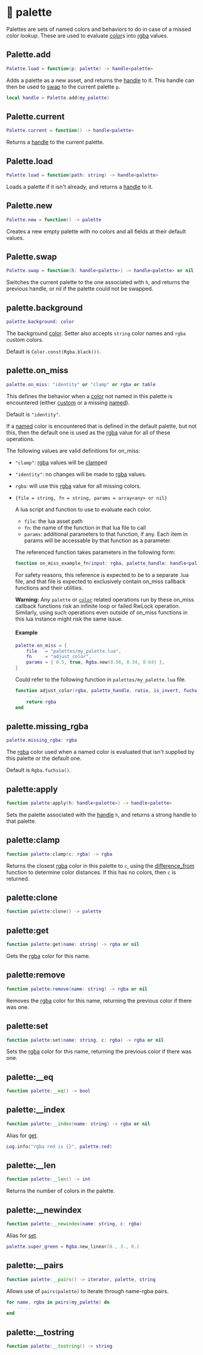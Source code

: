 # 🎨 palette

Palettes are sets of named colors and behaviors to do in case of a missed color lookup. These are used to evaluate [color](Color.md)s into [rgba](Rgba.md) values.

## Palette.add
```lua
Palette.load = function(p: palette) -> handle<palette>
```
Adds a palette as a new asset, and returns the [handle](types/Handle.md) to it. This handle can then be used to [swap](#paletteswap) to the current palette `p`.

```lua
local handle = Palette.add(my_palette)
```

## Palette.current
```lua
Palette.current = function() -> handle<palette>
```
Returns a [handle](types/Handle.md) to the current palette.

## Palette.load
```lua
Palette.load = function(path: string) -> handle<palette>
```
Loads a palette if it isn't already, and returns a [handle](types/Handle.md) to it.

## Palette.new
```lua
Palette.new = function() -> palette
```
Creates a new empty palette with no colors and all fields at their default values.

## Palette.swap
```lua
Palette.swap = function(h: handle<palette>) -> handle<palette> or nil
```
Switches the current palette to the one associated with `h`, and returns the previous handle, or nil if the palette could not be swapped.

## palette.background
```lua
palette.background: color
```
The background [color](Color.md). Setter also accepts `string` color names and `rgba` custom colors.

Default is `Color.const(Rgba.black())`.

## palette.on_miss
```lua
palette.on_miss: "identity" or "clamp" or rgba or table
```
This defines the behavior when a [color](Color.md) not named in this palette is encountered (either [custom](Color.md#colorcustom) or a missing [named](Color.md#colornamed)).

Default is `"identity"`.

If a [named](Color.md#colornamed) color is encountered that is defined in the default palette, but not this, then the default one is used as the [rgba](Rgba.md) value for all of these operations.

The following values are valid definitions for on_miss:
- `"clamp"`: [rgba](Rgba.md) values will be [clamp](#paletteclamp)ed
- `"identity"`: no changes will be made to [rgba](Rgba.md) values.
- `rgba`: will use this [rgba](Rgba.md) value for all missing colors.
- `{file = string, fn = string, params = array<any> or nil}`
  
  A lua script and function to use to evaluate each color.
  - `file`: the lua asset path
  - `fn`: the name of the function in that lua file to call
  - `params`: additional parameters to that function, if any. Each item in params will be accessable by that function as a parameter.

  The referenced function takes parameters in the following form:
  ```lua
  function on_miss_example_fn(input: rgba, palette_handle: handle<palette>, params: any...) -> rgba
  ```
  For safety reasons, this reference is expected to be to a separate .lua file, and that file is expected to exclusively contain on_miss callback functions and their utilities.

  **Warning:** Any `palette` or [`color`](Color.md) related operations run by these on_miss callback functions risk an infinite loop or failed RwLock operation. Similarly, using such operations even outside of on_miss functions in this lua instance might risk the same issue.

  #### Example
  ```lua
  palette.on_miss = {
      file   = "palettes/my_palette.lua",
      fn     = "adjust_color",
      params = { 0.5, true, Rgba.new(0.56, 0.34, 0.64) },
  }
  ```
  Could refer to the following function in `palettes/my_palette.lua` file.
  ```lua
  function adjust_color(rgba, palette_handle, ratio, is_invert, fuchsia)
      -- ...
      return rgba
  end
  ```

## palette.missing_rgba
```lua
palette.missing_rgba: rgba
```
The [rgba](Rgba.md) color used when a named color is evaluated that isn't supplied by this palette or the default one.

Default is `Rgba.fuchsia()`.

## palette:apply
```lua
function palette:apply(h: handle<palette>) -> handle<palette>
```
Sets the palette associated with the [handle](Handle.md) `h`, and returns a strong handle to that palette.

## palette:clamp
```lua
function palette:clamp(c: rgba) -> rgba
```
Returns the closest [rgba](Rgba.md) color in this palette to `c`, using the [difference_from](Rgba.md#rgbadifference_from) function to determine color distances. If this has no colors, then `c` is returned.

## palette:clone
```lua
function palette:clone() -> palette
```

## palette:get
```lua
function palette:get(name: string) -> rgba or nil
```
Gets the [rgba](Rgba.md) color for this name.

## palette:remove
```lua
function palette:remove(name: string) -> rgba or nil
```
Removes the [rgba](Rgba.md) color for this name, returning the previous color if there was one.

## palette:set
```lua
function palette:set(name: string, c: rgba) -> rgba or nil
```
Sets the [rgba](Rgba.md) color for this name, returning the previous color if there was one.

## palette:__eq
```lua
function palette:__eq() -> bool
```

## palette:__index
```lua
function palette:__index(name: string) -> rgba or nil
```
Alias for [get](#paletteset).
```lua
Log.info("rgba red is {}", palette.red)
```

## palette:__len
```lua
function palette:__len() -> int
```
Returns the number of colors in the palette.

## palette:__newindex
```lua
function palette:__newindex(name: string, c: rgba)
```
Alias for [set](#paletteset).
```lua
palette.super_green = Rgba.new_linear(0., 3., 0.)
```

## palette:__pairs
```lua
function palette:__pairs() -> iterator, palette, string
```
Allows use of `pairs(palette)` to iterate through name-rgba pairs.
```lua
for name, rgba in pairs(my_palette) do
    -- ...
end
```

## palette:__tostring
```lua
function palette:__tostring() -> string
```
